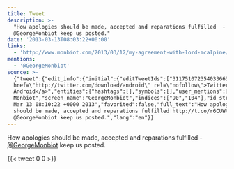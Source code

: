 ```yaml
---
title: Tweet
description: >-
  "How apologies should be made, accepted and reparations fulfilled  -
  @GeorgeMonbiot keep us posted."
date: '2013-03-13T08:03:22+00:00'
links:
  - 'http://www.monbiot.com/2013/03/12/my-agreement-with-lord-mcalpine/'
mentions:
  - '@GeorgeMonbiot'
source: >-
  {"tweet":{"edit_info":{"initial":{"editTweetIds":["311751072354033665"],"editableUntil":"2013-03-13T09:10:22.361Z","editsRemaining":"5","isEditEligible":true}},"retweeted":false,"source":"<a
  href=\"http://twitter.com/download/android\" rel=\"nofollow\">Twitter for
  Android</a>","entities":{"hashtags":[],"symbols":[],"user_mentions":[{"name":"George
  Monbiot","screen_name":"GeorgeMonbiot","indices":["90","104"],"id_str":"198584761","id":"198584761"}],"urls":[{"url":"http://t.co/r6CUWtkxBD","expanded_url":"http://www.monbiot.com/2013/03/12/my-agreement-with-lord-mcalpine/","display_url":"monbiot.com/2013/03/12/my-…","indices":["65","87"]}]},"display_text_range":["0","120"],"favorite_count":"0","id_str":"311751072354033665","truncated":false,"retweet_count":"0","id":"311751072354033665","possibly_sensitive":false,"created_at":"Wed
  Mar 13 08:10:22 +0000 2013","favorited":false,"full_text":"How apologies
  should be made, accepted and reparations fulfilled http://t.co/r6CUWtkxBD -
  @GeorgeMonbiot keep us posted.","lang":"en"}}
---
```

How apologies should be made, accepted and reparations fulfilled  - [@GeorgeMonbiot](https://twitter.com/@GeorgeMonbiot) keep us posted.
    
{{< tweet 0 0 >}}
    
